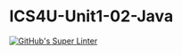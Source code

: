 # ICS4U-Unit1-02-Java
[![GitHub's Super Linter](https://github.com/Ryan-ChungKamChung/ICS4U-Unit1-02-Java/workflows/GitHub's%20Super%20Linter/badge.svg)](https://github.com/Ryan-ChungKamChung/ICS4U-Unit1-02-Java/actions)        
